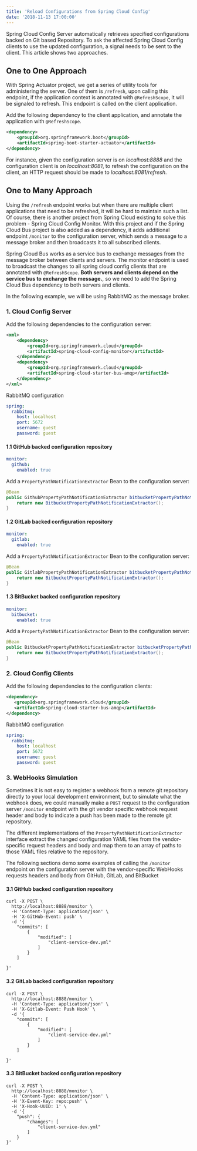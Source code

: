 ```yaml
---
title: 'Reload Configurations from Spring Cloud Config'
date: '2018-11-13 17:00:00'
---
```

Spring Cloud Config Server automatically retrieves specified configurations backed on Git based Repository. To ask the affected Spring Cloud Config clients to use the updated configuration, a signal needs to be sent to the client. This article shows two approaches.
<!-- Excerpt End -->

## One to One Approach

With Spring Actuator project, we get a series of utility tools for administering the server. One of them is `/refresh`, upon calling this endpoint, if the application context is annotated with `@RefreshScope`, it will be signaled to refresh. This endpoint is called on the client application.

Add the following dependency to the client application, and annotate the application with `@RefreshScope`.

```xml
<dependency>
    <groupId>org.springframework.boot</groupId>
    <artifactId>spring-boot-starter-actuator</artifactId>
</dependency>
```

For instance, given the configuration server is on *localhost:8888* and the configuration client is on *localhost:8081*, to refresh the configuration on the client, an HTTP request should be made to *localhost:8081/refresh*.

## One to Many Approach

Using the `/refresh` endpoint works but when there are multiple client applications that need to be refreshed, it will be hard to maintain such a list. Of course, there is another project from Spring Cloud existing to solve this problem - Spring Cloud Config Monitor. With this project and if the Spring Cloud Bus project is also added as a dependency, it adds additional endpoint `/monitor` to the configuration server, which sends a message to a message broker and then broadcasts it to all subscribed clients.

Spring Cloud Bus works as a service bus to exchange messages from the message broker between clients and servers. The monitor endpoint is used to broadcast the changes to all spring cloud config clients that are annotated with `@RefreshScope`. **Both servers and clients depend on the service bus to exchange the message.**, so we need to add the Spring Cloud Bus dependency to both servers and clients.

In the following example, we will be using RabbitMQ as the message broker.

### 1. Cloud Config Server

Add the following dependencies to the configuration server:

```xml
<xml>
    <dependency>
        <groupId>org.springframework.cloud</groupId>
        <artifactId>spring-cloud-config-monitor</artifactId>
    </dependency>
    <dependency>
        <groupId>org.springframework.cloud</groupId>
        <artifactId>spring-cloud-starter-bus-amqp</artifactId>
    </dependency>
</xml>
```

RabbitMQ configuration

```yml
spring:
  rabbitmq:
    host: localhost
    port: 5672
    username: guest
    password: guest
```

#### 1.1 GitHub backed configuration repository

```yml
monitor:
  github:
    enabled: true
```

Add a `PropertyPathNotificationExtractor` Bean to the configuration server:

```java
@Bean
public GithubPropertyPathNotificationExtractor bitbucketPropertyPathNotificationExtractor() {
    return new BitbucketPropertyPathNotificationExtractor();
}
```

#### 1.2 GitLab backed configuration repository

```yml
monitor:
  gitlab:
    enabled: true
```

Add a `PropertyPathNotificationExtractor` Bean to the configuration server:

```java
@Bean
public GitlabPropertyPathNotificationExtractor bitbucketPropertyPathNotificationExtractor() {
    return new BitbucketPropertyPathNotificationExtractor();
}
```

#### 1.3 BitBucket backed configuration repository

```yml
monitor:
  bitbucket:
    enabled: true
```

Add a `PropertyPathNotificationExtractor` Bean to the configuration server:

```java
@Bean
public BitbucketPropertyPathNotificationExtractor bitbucketPropertyPathNotificationExtractor() {
    return new BitbucketPropertyPathNotificationExtractor();
}
```

### 2. Cloud Config Clients

Add the following dependencies to the configuration clients:

 ```xml
<dependency>
	<groupId>org.springframework.cloud</groupId>
	<artifactId>spring-cloud-starter-bus-amqp</artifactId>
</dependency>
```

RabbitMQ configuration

```yml
spring:
  rabbitmq:
    host: localhost
    port: 5672
    username: guest
    password: guest
```

### 3. WebHooks Simulation

Sometimes it is not easy to register a webhook from a remote git repository directly to your local development environment, but to simulate what the webhook does, we could manually make a `POST` request to the configuration server `/monitor` endpoint with the git vendor specific webhook request header and body to indicate a push has been made to the remote git repository.

The different implementations of the `PropertyPathNotificationExtractor` interface extract the changed configuration YAML files from the vendor-specific request headers and body and map them to an array of paths to those YAML files relative to the repository.

The following sections demo some examples of calling the `/monitor` endpoint on the configuration server with the vendor-specific WebHooks requests headers and body from GitHub, GitLab, and BitBucket

#### 3.1 GitHub backed configuration repository

```
curl -X POST \
  http://localhost:8888/monitor \
  -H 'Content-Type: application/json' \
  -H 'X-GitHub-Event: push' \
  -d '{
	"commits": [
		{
			"modified": [
				"client-service-dev.yml"
			]
		}
	]
	
}'
```

#### 3.2 GitLab backed configuration repository

```
curl -X POST \
  http://localhost:8888/monitor \
  -H 'Content-Type: application/json' \
  -H 'X-Gitlab-Event: Push Hook' \
  -d '{
	"commits": [
		{
			"modified": [
				"client-service-dev.yml"
			]
		}
	]
	
}'
```

#### 3.3 BitBucket backed configuration repository

```
curl -X POST \
  http://localhost:8888/monitor \
  -H 'Content-Type: application/json' \
  -H 'X-Event-Key: repo:push' \
  -H 'X-Hook-UUID: 1' \
  -d '{
	"push": {
		"changes": [
			"client-service-dev.yml"
		]
	}
}'
```

